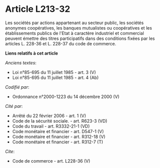 # Article L213-32

Les sociétés par actions appartenant au secteur public, les sociétés anonymes coopératives, les banques mutualistes ou
coopératives et les établissements publics de l'Etat à caractère industriel et commercial peuvent émettre des titres
participatifs dans des conditions fixées par les articles L. 228-36 et L. 228-37 du code de commerce.

**Liens relatifs à cet article**

_Anciens textes_:

  - Loi n°85-695 du 11 juillet 1985 - art. 3 (V)
  - Loi n°85-695 du 11 juillet 1985 - art. 4 (Ab)

_Codifié par_:

  - Ordonnance n°2000-1223 du 14 décembre 2000 (V)

_Cité par_:

  - Arrêté du 22 février 2006 - art. 1 (V)
  - Code de la sécurité sociale. - art. R623-3 (VD)
  - Code du travail - art. R3332-21-1 (VD)
  - Code monétaire et financier - art. D547-1 (V)
  - Code monétaire et financier - art. R312-18 (V)
  - Code monétaire et financier - art. R312-7 (T)

_Cite_:

  - Code de commerce - art. L228-36 (V)
